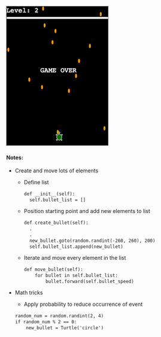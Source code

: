<img src="https://github.com/hoytlui/Experiments/blob/main/Inheritance%20-%20bullet%20dodge/image.png">

#### Notes:

- Create and move lots of elements
  - Define list
    ```
    def __init__(self):
      self.bullet_list = []
    ```
  - Position starting point and add new elements to list
    ```
    def create_bullet(self):
      .
      .
      new_bullet.goto(random.randint(-260, 260), 200)
      self.bullet_list.append(new_bullet)
    ```
  - Iterate and move every element in the list
    ```
    def move_bullet(self):
        for bullet in self.bullet_list:
            bullet.forward(self.bullet_speed)
    ```

- Math tricks
  - Apply probability to reduce occurrence of event
  ```
  random_num = random.randint(2, 4)
  if random_num % 2 == 0:
      new_bullet = Turtle('circle')
  ```

